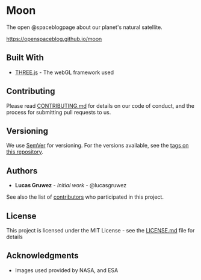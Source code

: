 # Moon

The open @spaceblogpage about our planet's natural satellite. 

https://openspaceblog.github.io/moon


## Built With

* [THREE.js](http://threejs.org/) - The webGL framework used

## Contributing

Please read [CONTRIBUTING.md](CONTRIBUTING.md) for details on our code of conduct, and the process for submitting pull requests to us.

## Versioning

We use [SemVer](http://semver.org/) for versioning. For the versions available, see the [tags on this repository](https://github.com/opensapceblog/moon/tags). 

## Authors

* **Lucas Gruwez** - *Initial work* - @lucasgruwez

See also the list of [contributors](https://github.com/openspaceblog/moon/contributors) who participated in this project.

## License

This project is licensed under the MIT License - see the [LICENSE.md](LICENSE) file for details

## Acknowledgments

* Images used provided by NASA, and ESA
